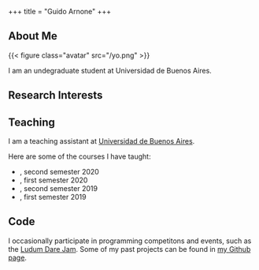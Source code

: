 +++
title = "Guido Arnone"
+++

## About Me

{{< figure class="avatar" src="/yo.png" >}}

I am an undegraduate student at Universidad de Buenos Aires.

## Research Interests

[//]: # (## Publications)

## Teaching 

I am a teaching assistant at [Universidad de Buenos
Aires](http://web.dm.uba.ar/). 

Here are some of the courses I have taught:

- , second semester 2020 
- , first semester 2020
- , second semester 2019 
- , first semester 2019

## Code

I occasionally participate in programming competitons and events, such as the
[Ludum Dare Jam](). Some of my past projects can be found in [my Github page](https://github.com/guidoarnone). 